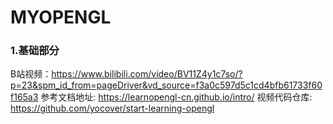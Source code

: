 # MYOPENGL

### 1.基础部分

B站视频：https://www.bilibili.com/video/BV11Z4y1c7so/?p=23&spm_id_from=pageDriver&vd_source=f3a0c597d5c1cd4bfb61733f60f165a3
参考文档地址: https://learnopengl-cn.github.io/intro/
视频代码仓库: https://github.com/yocover/start-learning-opengl
